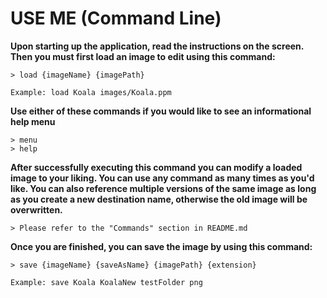 # USE ME (Command Line)

**Upon starting up the application, read the instructions on the screen.
Then you must first load an image to edit using this command:**

~~~~
> load {imageName} {imagePath}

Example: load Koala images/Koala.ppm
~~~~

**Use either of these commands if you would like to see an informational help menu**

~~~~
> menu
> help
~~~~

**After successfully executing this command you can modify a loaded image to your liking.
You can use any command as many times as you'd like. You can also reference multiple versions
of the same image as long as you create a new destination name, otherwise the old image will be
overwritten.**

~~~~
> Please refer to the "Commands" section in README.md
~~~~

**Once you are finished, you can save the image by using this command:**

~~~~
> save {imageName} {saveAsName} {imagePath} {extension}

Example: save Koala KoalaNew testFolder png
~~~~
